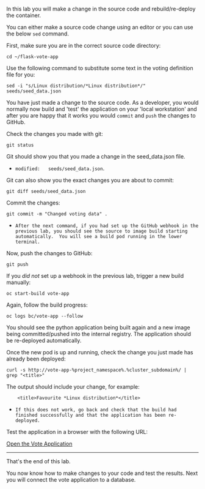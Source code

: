 In this lab you will make a change in the source code and rebuild/re-deploy the container.


You can either make a source code change using an editor or you can use the below ``sed`` command.

First, make sure you are in the correct source code directory:

```execute
cd ~/flask-vote-app
```

<!--
If you want to use an editor, you could use the ``nano`` editor to change the title of the voting definition (e.g. "Linux distribution") and then save the file again:

```execute
nano seeds/seed_data.json
```
Once you have made the change, save the file using ``CTL-X``, then ``Y`` and then hit ``ENTER``.  
-->

Use the following command to substitute some text in the voting definition file for you:

```execute
sed -i "s/Linux distribution/*Linux distribution*/" seeds/seed_data.json
```

You have just made a change to the source code. As a developer, you would normally now build and 'test' the application on your 'local workstation' and after you are happy that it works 
you would ``commit`` and ``push`` the changes to GitHub. 

Check the changes you made with git:

```execute
git status
```

Git should show you that you made a change in the seed_data.json file.
 - ``modified:   seeds/seed_data.json``.

Git can also show you the exact changes you are about to commit:

```execute
git diff seeds/seed_data.json
```

Commit the changes: 

```execute
git commit -m "Changed voting data" . 
```

 - ``After the next command, if you had set up the GitHub webhook in the previous lab, you should see the source to image build starting automatically.  You will see a build pod running in the lower terminal.``

Now, push the changes to GitHub:

```execute
git push 
```

If you *did not* set up a webhook in the previous lab, trigger a new build manually:

```execute
oc start-build vote-app 
```

Again, follow the build progress:

```execute
oc logs bc/vote-app --follow
```

You should see the python application being built again and a new image being committed/pushed into the internal registry. The application should be re-deployed automatically. 

Once the new pod is up and running, check the change you just made has already been deployed:

```execute 
curl -s http://vote-app-%project_namespace%.%cluster_subdomain%/ | grep "<title>"
```

The output should include your change, for example:

```
    <title>Favourite *Linux distribution*</title>
```

 - ``If this does not work, go back and check that the build had finished successfully and that the application has been re-deployed.``

Test the application in a browser with the following URL:

[Open the Vote Application](http://vote-app-%project_namespace%.%cluster_subdomain%/)


---
That's the end of this lab.

You now know how to make changes to your code and test the results.  Next you will connect the vote application to a database. 


